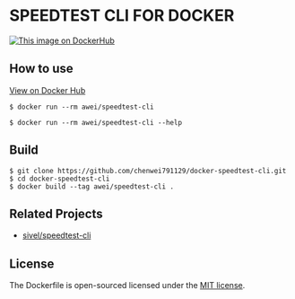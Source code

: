 # SPEEDTEST CLI FOR DOCKER
[![This image on DockerHub](https://img.shields.io/docker/pulls/awei/speedtest-cli.svg)](https://hub.docker.com/r/awei/speedtest-cli/)

## How to use
[View on Docker Hub](https://hub.docker.com/r/awei/speedtest-cli)
```console
$ docker run --rm awei/speedtest-cli
```
```console
$ docker run --rm awei/speedtest-cli --help
```

## Build
```console
$ git clone https://github.com/chenwei791129/docker-speedtest-cli.git
$ cd docker-speedtest-cli
$ docker build --tag awei/speedtest-cli .
```

## Related Projects

- [sivel/speedtest-cli](https://github.com/sivel/speedtest-cli)

## License

The Dockerfile is open-sourced licensed under the [MIT license](https://opensource.org/licenses/MIT).
